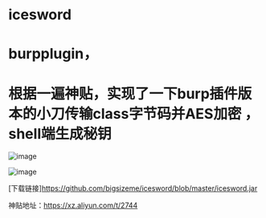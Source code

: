 # icesword


# burpplugin，
# 根据一遍神贴，实现了一下burp插件版本的小刀传输class字节码并AES加密 ，shell端生成秘钥

![image](https://github.com/bigsizeme/icesword/blob/master/shell1.png?raw=true)

![image](https://github.com/bigsizeme/icesword/blob/master/shell2.png?raw=true)

[下载链接]https://github.com/bigsizeme/icesword/blob/master/icesword.jar

神贴地址：https://xz.aliyun.com/t/2744



